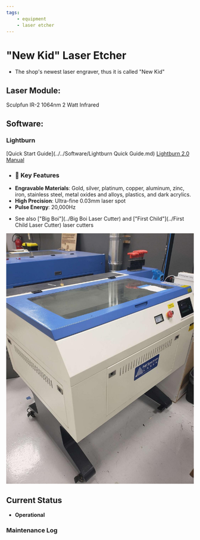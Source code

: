 ```yaml
---
tags:
    - equipment
    - laser etcher
---
```

# "New Kid"  Laser Etcher

* The shop's newest laser engraver, thus it is called "New Kid"
## Laser Module:
Sculpfun IR-2 1064nm 2 Watt Infrared
## Software:
### Lightburn
[Quick Start Guide](../../Software/Lightburn Quick Guide.md)
[Lightburn 2.0 Manual](https://lightburnsoftware.github.io/DocsResources/PDF/LB/LightBurn2.0.pdf)
  
* ### 🔧 Key Features

- **Engravable Materials**: Gold, silver, platinum, copper, aluminum, zinc, iron, stainless steel, metal oxides and alloys, plastics, and dark acrylics.
- **High Precision**: Ultra-fine 0.03mm laser spot  
- **Pulse Energy**: 20,000Hz


* See also ["Big Boi"](../Big Boi Laser Cutter) and ["First Child"](../First Child Laser Cutter) laser cutters

![ ](../images/lasercutters/new.kid.far.jpg)

## Current Status

- **Operational**
  
### Maintenance Log
